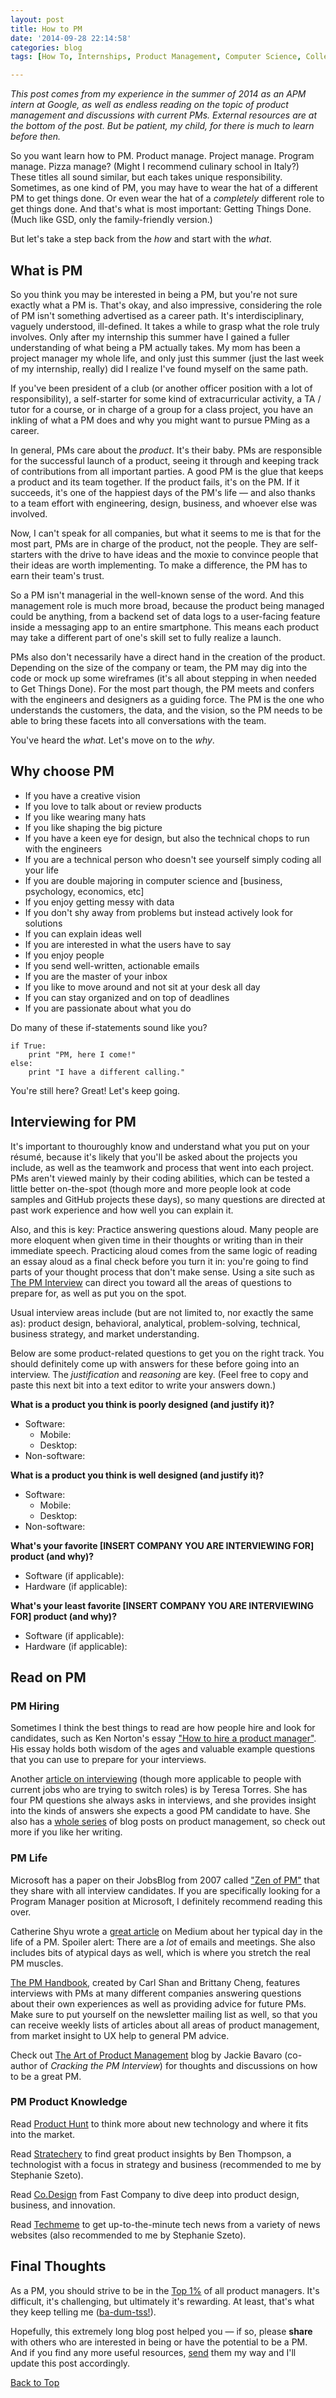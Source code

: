 ```yaml
---
layout: post
title: How to PM
date: '2014-09-28 22:14:58'
categories: blog
tags: [How To, Internships, Product Management, Computer Science, College]

---
```


*This post comes from my experience in the summer of 2014 as an APM intern at Google, as well as endless reading on the topic of product management and discussions with current PMs. External resources are at the bottom of the post. But be patient, my child, for there is much to learn before then.*

So you want learn how to PM. Product manage. Project manage. Program manage. Pizza manage? (Might I recommend culinary school in Italy?) These titles all sound similar, but each takes unique responsibility. Sometimes, as one kind of PM, you may have to wear the hat of a different PM to get things done. Or even wear the hat of a *completely* different role to get things done. And that's what is most important: Getting Things Done. (Much like GSD, only the family-friendly version.)

But let's take a step back from the *how* and start with the *what*.

## What is PM

So you think you may be interested in being a PM, but you're not sure exactly what a PM is. That's okay, and also impressive, considering the role of PM isn't something advertised as a career path. It's interdisciplinary, vaguely understood, ill-defined. It takes a while to grasp what the role truly involves. Only after my internship this summer have I gained a fuller understanding of what being a PM actually takes. My mom has been a project manager my whole life, and only just this summer (just the last week of my internship, really) did I realize I've found myself on the same path.

If you've been president of a club (or another officer position with a lot of responsibility), a self-starter for some kind of extracurricular activity, a TA / tutor for a course, or in charge of a group for a class project, you have an inkling of what a PM does and why you might want to pursue PMing as a career.

In general, PMs care about the *product*. It's their baby. PMs are responsible for the successful launch of a product, seeing it through and keeping track of contributions from all important parties. A good PM is the glue that keeps a product and its team together. If the product fails, it's on the PM. If it succeeds, it's one of the happiest days of the PM's life — and also thanks to a team effort with engineering, design, business, and whoever else was involved.

Now, I can't speak for all companies, but what it seems to me is that for the most part, PMs are in charge of the product, not the people. They are self-starters with the drive to have ideas and the moxie to convince people that their ideas are worth implementing. To make a difference, the PM has to earn their team's trust.

So a PM isn't managerial in the well-known sense of the word. And this management role is much more broad, because the product being managed could be anything, from a backend set of data logs to a user-facing feature inside a messaging app to an entire smartphone. This means each product may take a different part of one's skill set to fully realize a launch.

PMs also don't necessarily have a direct hand in the creation of the product. Depending on the size of the company or team, the PM may dig into the code or mock up some wireframes (it's all about stepping in when needed to Get Things Done). For the most part though, the PM meets and confers with the engineers and designers as a guiding force. The PM is the one who understands the customers, the data, and the vision, so the PM needs to be able to bring these facets into all conversations with the team.

You've heard the *what*. Let's move on to the *why*.

## Why choose PM

* If you have a creative vision
* If you love to talk about or review products
* If you like wearing many hats
* If you like shaping the big picture
* If you have a keen eye for design, but also the technical chops to run with the engineers
* If you are a technical person who doesn't see yourself simply coding all your life
* If you are double majoring in computer science and [business, psychology, economics, etc]
* If you enjoy getting messy with data
* If you don't shy away from problems but instead actively look for solutions
* If you can explain ideas well
* If you are interested in what the users have to say
* If you enjoy people
* If you send well-written, actionable emails
* If you are the master of your inbox
* If you like to move around and not sit at your desk all day
* If you can stay organized and on top of deadlines
* If you are passionate about what you do

Do many of these if-statements sound like you?

	if True:
    	print "PM, here I come!"
    else:
    	print "I have a different calling."
        
You're still here? Great! Let's keep going.

## Interviewing for PM
It's important to thouroughly know and understand what you put on your résumé, because it's likely that you'll be asked about the projects you include, as well as the teamwork and process that went into each project. PMs aren't viewed mainly by their coding abilities, which can be tested a little better on-the-spot (though more and more people look at code samples and GitHub projects these days), so many questions are directed at past work experience and how well you can explain it.

Also, and this is key: Practice answering questions aloud. Many people are more eloquent when given time in their thoughts or writing than in their immediate speech. Practicing aloud comes from the same logic of reading an essay aloud as a final check before you turn it in: you're going to find parts of your thought process that don't make sense. Using a site such as [The PM Interview](http://www.thepminterview.com/) can direct you toward all the areas of questions to prepare for, as well as put you on the spot.

Usual interview areas include (but are not limited to, nor exactly the same as): product design, behavioral, analytical, problem-solving, technical, business strategy, and market understanding.

Below are some product-related questions to get you on the right track. You should definitely come up with answers for these before going into an interview. The *justification* and *reasoning* are key. (Feel free to copy and paste this next bit into a text editor to write your answers down.)

**What is a product you think is poorly designed (and justify it)?**

* Software:
	* Mobile:
    * Desktop:
* Non-software:

**What is a product you think is well designed (and justify it)?**

* Software:
	* Mobile:
    * Desktop:
* Non-software:

**What's your favorite [INSERT COMPANY YOU ARE INTERVIEWING FOR] product (and why)?**

* Software (if applicable):
* Hardware (if applicable):

**What's your least favorite [INSERT COMPANY YOU ARE INTERVIEWING FOR] product (and why)?**

* Software (if applicable):
* Hardware (if applicable):

## Read on PM

### PM Hiring
Sometimes I think the best things to read are how people hire and look for candidates, such as Ken Norton's essay ["How to hire a product manager"](https://www.kennethnorton.com/essays/productmanager.html). His essay holds both wisdom of the ages and valuable example questions that you can use to prepare for your interviews.

Another [article on interviewing](http://www.producttalk.org/2012/06/4-questions-i-always-ask-when-interviewing-product-managers/) (though more applicable to people with current jobs who are trying to switch roles) is by Teresa Torres. She has four PM questions she always asks in interviews, and she provides insight into the kinds of answers she expects a good PM candidate to have. She also has a [whole series](http://www.producttalk.org/2012/09/so-you-want-to-be-a-product-manager/) of blog posts on product management, so check out more if you like her writing.

### PM Life
Microsoft has a paper on their JobsBlog from 2007 called ["Zen of PM"](http://microsoftjobsblog.com/zen-of-pm/) that they share with all interview candidates. If you are specifically looking for a Program Manager position at Microsoft, I definitely recommend reading this over.

Catherine Shyu wrote a [great article](https://medium.com/all-things-product-management/so-what-do-you-actually-do-as-a-product-manager-6baf424148c1) on Medium about her typical day in the life of a PM. Spoiler alert: There are a *lot* of emails and meetings. She also includes bits of atypical days as well, which is where you stretch the real PM muscles.

[The PM Handbook](http://thepmhandbook.com/), created by Carl Shan and Brittany Cheng, features interviews with PMs at many different companies answering questions about their own experiences as well as providing advice for future PMs. Make sure to put yourself on the newsletter mailing list as well, so that you can receive weekly lists of articles about all areas of product management, from market insight to UX help to general PM advice.

Check out [The Art of Product Management](http://pmblog.quora.com/) blog by Jackie Bavaro (co-author of *Cracking the PM Interview*) for thoughts and discussions on how to be a great PM.

### PM Product Knowledge

Read [Product Hunt](http://www.producthunt.com/) to think more about new technology and where it fits into the market.

Read [Stratechery](http://stratechery.com/) to find great product insights by Ben Thompson, a technologist with a focus in strategy and business (recommended to me by Stephanie Szeto).

Read [Co.Design](http://www.fastcodesign.com/) from Fast Company to dive deep into product design, business, and innovation.

Read [Techmeme](http://techmeme.com/) to get up-to-the-minute tech news from a variety of news websites (also recommended to me by Stephanie Szeto).

## Final Thoughts

As a PM, you should strive to be in the [Top 1%](http://www.quora.com/What-distinguishes-the-Top-1-of-Product-Managers-from-the-Top-10) of all product managers. It's difficult, it's challenging, but ultimately it's rewarding. At least, that's what they keep telling me ([ba-dum-tss!](https://www.youtube.com/watch?v=9CdVTCDdEwI)).

Hopefully, this extremely long blog post helped you — if so, please **share** with others who are interested in being or have the potential to be a PM. And if you find any more useful resources, [send](http://twitter.com/polarwishes) them my way and I'll update this post accordingly.

[Back to Top](#)